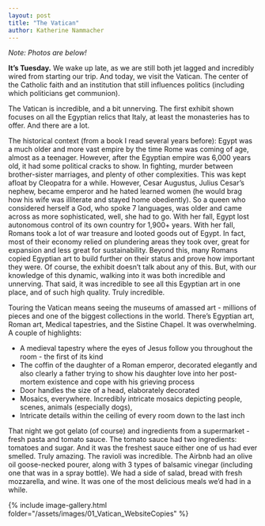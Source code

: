 ```yaml
---
layout: post
title: "The Vatican"
author: Katherine Nammacher
---
```


_Note: Photos are below!_

**It’s Tuesday.** We wake up late, as we are still both jet lagged and incredibly wired from starting our trip. And today, we visit the Vatican. The center of the Catholic faith and an institution that still influences politics (including which politicians get communion).

The Vatican is incredible, and a bit unnerving. The first exhibit shown focuses on all the Egyptian relics that Italy, at least the monasteries has to offer. And there are a lot.

The historical context (from a book I read several years before): Egypt was a much older and more vast empire by the time Rome was coming of age, almost as a teenager. However, after the Egyptian empire was 6,000 years old, it had some political cracks to show. In fighting, murder between brother-sister marriages, and plenty of other complexities. This was kept afloat by Cleopatra for a while. However, Cesar Augustus, Julius Cesar’s nephew, became emperor and he hated learned women (he would brag how his wife was illiterate and stayed home obediently). So a queen who considered herself a God, who spoke 7 languages, was older and came across as more sophisticated, well, she had to go. With her fall, Egypt lost autonomous control of its own country for 1,900+ years. With her fall, Romans took a lot of war treasure and looted goods out of Egypt. In fact, most of their economy relied on plundering areas they took over, great for expansion and less great for sustainability. Beyond this, many Romans copied Egyptian art to build further on their status and prove how important they were. Of course, the exhibit doesn’t talk about any of this. But, with our knowledge of this dynamic, walking into it was both incredible and unnerving. That said, it was incredible to see all this Egyptian art in one place, and of such high quality. Truly incredible.

Touring the Vatican means seeing the museums of amassed art - millions of pieces and one of the biggest collections in the world. There’s Egyptian art, Roman art, Medical tapestries, and the Sistine Chapel. It was overwhelming. A couple of highlights:

- A medieval tapestry where the eyes of Jesus follow you throughout the room - the first of its kind
- The coffin of the daughter of a Roman emperor, decorated elegantly and also clearly a father trying to show his daughter love into her post-mortem existence and cope with his grieving process
- Door handles the size of a head, elaborately decorated
- Mosaics, everywhere. Incredibly intricate mosaics depicting people, scenes, animals (especially dogs),
- Intricate details within the ceiling of every room down to the last inch

That night we got gelato (of course) and ingredients from a supermarket - fresh pasta and tomato sauce. The tomato sauce had two ingredients: tomatoes and sugar. And it was the freshest sauce either one of us had ever smelled. Truly amazing. The ravioli was incredible. The Airbnb had an olive oil goose-necked pourer, along with 3 types of balsamic vinegar (including one that was in a spray bottle). We had a side of salad, bread with fresh mozzarella, and wine. It was one of the most delicious meals we’d had in a while.

{% include image-gallery.html folder="/assets/images/01_Vatican_WebsiteCopies" %}
